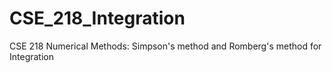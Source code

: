 # CSE_218_Integration
CSE 218 Numerical Methods: Simpson's method and Romberg's method for Integration
